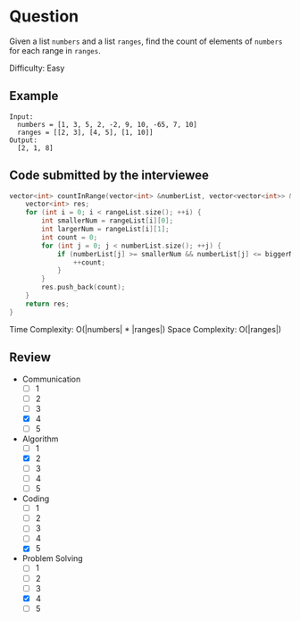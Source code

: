 # Question

Given a list `numbers` and a list `ranges`, find the count of elements of `numbers`
for each range in `ranges`.

Difficulty: Easy

## Example

```
Input:
  numbers = [1, 3, 5, 2, -2, 9, 10, -65, 7, 10]
  ranges = [[2, 3], [4, 5], [1, 10]]
Output:
  [2, 1, 8]
```

## Code submitted by the interviewee

```c++
vector<int> countInRange(vector<int> &numberList, vector<vector<int>> &rangeList) {
    vector<int> res;
    for (int i = 0; i < rangeList.size(); ++i) {
        int smallerNum = rangeList[i][0];
        int largerNum = rangeList[i][1];
        int count = 0;
        for (int j = 0; j < numberList.size(); ++j) {
            if (numberList[j] >= smallerNum && numberList[j] <= biggerNum) {
                ++count;
            }
        }
        res.push_back(count);
    }
    return res;
}
```

Time Complexity: O(|numbers| \* |ranges|)
Space Complexity: O(|ranges|)

## Review

- Communication
  - [ ] 1
  - [ ] 2
  - [ ] 3
  - [x] 4
  - [ ] 5
- Algorithm
  - [ ] 1
  - [x] 2
  - [ ] 3
  - [ ] 4
  - [ ] 5
- Coding
  - [ ] 1
  - [ ] 2
  - [ ] 3
  - [ ] 4
  - [x] 5
- Problem Solving
  - [ ] 1
  - [ ] 2
  - [ ] 3
  - [x] 4
  - [ ] 5
